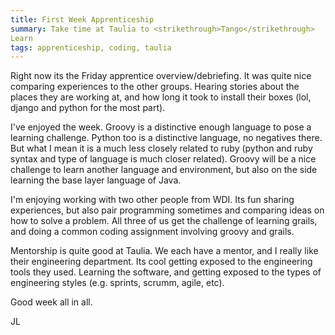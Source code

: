 ```yaml
---
title: First Week Apprenticeship 
summary: Take time at Taulia to <strikethrough>Tango</strikethrough>
Learn
tags: apprenticeship, coding, taulia 
---
```


Right now its the Friday apprentice overview/debriefing. It was quite
nice comparing experiences to the other groups.  Hearing stories about
the places they are working at, and how long it took to install their
boxes (lol, django and python for the most part).

I've enjoyed the week.  Groovy is a distinctive enough language to pose
a learning challenge.  Python too is a distinctive language, no
negatives there. But what I mean it is a much less closely related to
ruby (python and ruby syntax and type of language is much closer related).  Groovy will be a nice challenge to learn another language and environment, but also on the side learning the base layer language of Java.  

I'm enjoying working with two other people from WDI. Its fun sharing
experiences, but also pair programming sometimes and comparing ideas on
how to solve a problem.  All three of us get the challenge of learning
grails, and doing a common coding assignment involving groovy and
grails.

Mentorship is quite good at Taulia.  We each have a mentor, and I really
like their engineering department. Its cool getting exposed to the
engineering tools they used.  Learning the software, and getting exposed
to the types of engineering styles (e.g. sprints, scrumm, agile, etc).

Good week all in all.


JL
